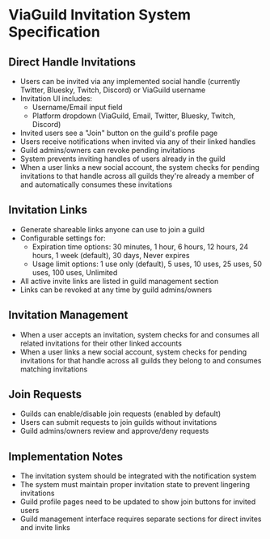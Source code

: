 # ViaGuild Invitation System Specification

## Direct Handle Invitations
- Users can be invited via any implemented social handle (currently Twitter, Bluesky, Twitch, Discord) or ViaGuild username
- Invitation UI includes:
  - Username/Email input field
  - Platform dropdown (ViaGuild, Email, Twitter, Bluesky, Twitch, Discord)
- Invited users see a "Join" button on the guild's profile page
- Users receive notifications when invited via any of their linked handles
- Guild admins/owners can revoke pending invitations
- System prevents inviting handles of users already in the guild
- When a user links a new social account, the system checks for pending invitations to that handle across all guilds they're already a member of and automatically consumes these invitations

## Invitation Links
- Generate shareable links anyone can use to join a guild
- Configurable settings for:
  - Expiration time options: 30 minutes, 1 hour, 6 hours, 12 hours, 24 hours, 1 week (default), 30 days, Never expires
  - Usage limit options: 1 use only (default), 5 uses, 10 uses, 25 uses, 50 uses, 100 uses, Unlimited
- All active invite links are listed in guild management section
- Links can be revoked at any time by guild admins/owners

## Invitation Management
- When a user accepts an invitation, system checks for and consumes all related invitations for their other linked accounts
- When a user links a new social account, system checks for pending invitations for that handle across all guilds they belong to and consumes matching invitations

## Join Requests
- Guilds can enable/disable join requests (enabled by default)
- Users can submit requests to join guilds without invitations
- Guild admins/owners review and approve/deny requests

## Implementation Notes
- The invitation system should be integrated with the notification system
- The system must maintain proper invitation state to prevent lingering invitations
- Guild profile pages need to be updated to show join buttons for invited users
- Guild management interface requires separate sections for direct invites and invite links
